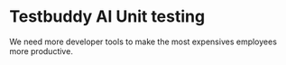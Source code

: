 # Testbuddy AI Unit testing

We need more developer tools to make the most expensives employees more productive.
